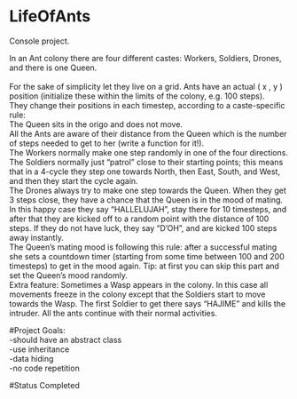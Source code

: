 # LifeOfAnts
Console project.

In an Ant colony there are four different castes: Workers, Soldiers, Drones, and there is one Queen.<br/>
<br/>
For the sake of simplicity let they live on a grid. Ants have an actual ( x , y ) position (initialize these within the limits of the colony, e.g. 100 steps).<br/>
They change their positions in each timestep, according to a caste-specific rule:<br/>
The Queen sits in the origo and does not move.<br/>
All the Ants are aware of their distance from the Queen which is the number of steps needed to get to her (write a function for it!).<br/>
The Workers normally make one step randomly in one of the four directions.<br/>
The Soldiers normally just “patrol” close to their starting points; this means that in a 4-cycle they step one towards North, then East, South, and West, and then they start the cycle again.<br/>
The Drones always try to make one step towards the Queen. When they get 3 steps close, they have a chance that the Queen is in the mood of mating. In this happy case they say “HALLELUJAH”, stay there for 10 timesteps, and after that they are kicked off to a random point with the distance of 100 steps. If they do not have luck, they say “D’OH”, and are kicked 100 steps away instantly.<br/>
The Queen’s mating mood is following this rule: after a successful mating she sets a countdown timer (starting from some time between 100 and 200 timesteps) to get in the mood again. Tip: at first you can skip this part and set the Queen’s mood randomly.<br/>
Extra feature: Sometimes a Wasp appears in the colony. In this case all movements freeze in the colony except that the Soldiers start to move towards the Wasp. The first Soldier to get there says “HAJIME” and kills the intruder. All the ants continue with their normal activities.<br/>

#Project Goals: <br/>
-should have an abstract class <br/>
-use inheritance<br/>
-data hiding<br/>
-no code repetition<br/>

#Status
Completed
